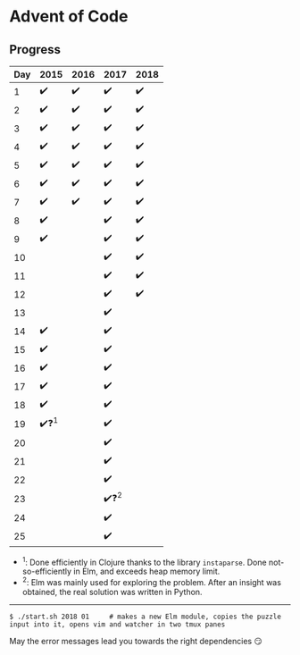
# Advent of Code

## Progress

| Day | 2015                                     | 2016               | 2017                                     | 2018               |
| --- | ---------------------------------------- | ------------------ | ---------------------------------------- | ------------------ |
| 1   | :heavy_check_mark:                       | :heavy_check_mark: | :heavy_check_mark:                       | :heavy_check_mark: |
| 2   | :heavy_check_mark:                       | :heavy_check_mark: | :heavy_check_mark:                       | :heavy_check_mark: |
| 3   | :heavy_check_mark:                       | :heavy_check_mark: | :heavy_check_mark:                       | :heavy_check_mark: |
| 4   | :heavy_check_mark:                       | :heavy_check_mark: | :heavy_check_mark:                       | :heavy_check_mark: |
| 5   | :heavy_check_mark:                       | :heavy_check_mark: | :heavy_check_mark:                       | :heavy_check_mark: |
| 6   | :heavy_check_mark:                       | :heavy_check_mark: | :heavy_check_mark:                       | :heavy_check_mark: |
| 7   | :heavy_check_mark:                       | :heavy_check_mark: | :heavy_check_mark:                       | :heavy_check_mark: |
| 8   | :heavy_check_mark:                       |                    | :heavy_check_mark:                       | :heavy_check_mark: |
| 9   | :heavy_check_mark:                       |                    | :heavy_check_mark:                       | :heavy_check_mark: |
| 10  |                                          |                    | :heavy_check_mark:                       | :heavy_check_mark: |
| 11  |                                          |                    | :heavy_check_mark:                       | :heavy_check_mark: |
| 12  |                                          |                    | :heavy_check_mark:                       | :heavy_check_mark: |
| 13  |                                          |                    | :heavy_check_mark:                       |                    |
| 14  | :heavy_check_mark:                       |                    | :heavy_check_mark:                       |                    |
| 15  | :heavy_check_mark:                       |                    | :heavy_check_mark:                       |                    |
| 16  | :heavy_check_mark:                       |                    | :heavy_check_mark:                       |                    |
| 17  | :heavy_check_mark:                       |                    | :heavy_check_mark:                       |                    |
| 18  | :heavy_check_mark:                       |                    | :heavy_check_mark:                       |                    |
| 19  | :heavy_check_mark::question:<sup>1</sup> |                    | :heavy_check_mark:                       |                    |
| 20  |                                          |                    | :heavy_check_mark:                       |                    |
| 21  |                                          |                    | :heavy_check_mark:                       |                    |
| 22  |                                          |                    | :heavy_check_mark:                       |                    |
| 23  |                                          |                    | :heavy_check_mark::question:<sup>2</sup> |                    |
| 24  |                                          |                    | :heavy_check_mark:                       |                    |
| 25  |                                          |                    | :heavy_check_mark:                       |                    |

* <sup>1</sup>: Done efficiently in Clojure thanks to the library `instaparse`. Done not-so-efficiently in Elm, and exceeds heap memory limit.
* <sup>2</sup>: Elm was mainly used for exploring the problem. After an insight was obtained, the real solution was written in Python.

--------

```
$ ./start.sh 2018 01     # makes a new Elm module, copies the puzzle input into it, opens vim and watcher in two tmux panes
```

May the error messages lead you towards the right dependencies :smirk:
